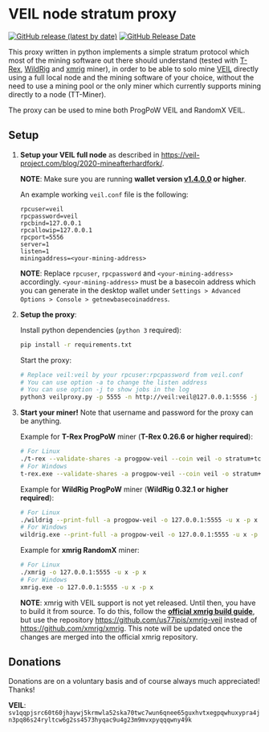 # VEIL node stratum proxy

[![GitHub release (latest by date)](https://img.shields.io/github/v/release/us77ipis/veil-node-stratum-proxy?display_name=tag&cacheSeconds=3600)](https://github.com/us77ipis/veil-node-stratum-proxy/releases)
[![GitHub Release Date](https://img.shields.io/github/release-date/us77ipis/veil-node-stratum-proxy?cacheSeconds=3600)](https://github.com/us77ipis/veil-node-stratum-proxy/releases)

This proxy written in python implements a simple stratum protocol which most of the mining software out there should understand (tested with [T-Rex](https://trex-miner.com/), [WildRig](https://github.com/andru-kun/wildrig-multi) and [xmrig](https://xmrig.com/) miner), in order to be able to solo mine [VEIL](https://veil-project.com/) directly using a full local node and the mining software of your choice, without the need to use a mining pool or the only miner which currently supports mining directly to a node (TT-Miner).

The proxy can be used to mine both ProgPoW VEIL and RandomX VEIL.

## Setup

1. **Setup your VEIL full node** as described in https://veil-project.com/blog/2020-mineafterhardfork/.

   **NOTE**: Make sure you are running **wallet version [v1.4.0.0](https://github.com/Veil-Project/veil/releases) or higher**.

   An example working `veil.conf` file is the following:
   ```
   rpcuser=veil
   rpcpassword=veil
   rpcbind=127.0.0.1
   rpcallowip=127.0.0.1
   rpcport=5556
   server=1
   listen=1
   miningaddress=<your-mining-address>
   ```
   **NOTE**: Replace `rpcuser`, `rpcpassword` and `<your-mining-address>` accordingly.
   `<your-mining-address>` must be a basecoin address which you can generate in the desktop wallet under `Settings > Advanced Options > Console > getnewbasecoinaddress`.

2. **Setup the proxy**:

   Install python dependencies (`python 3` required):
   ```bash
   pip install -r requirements.txt
   ```
   Start the proxy:
   ```bash
   # Replace veil:veil by your rpcuser:rpcpassword from veil.conf
   # You can use option -a to change the listen address
   # You can use option -j to show jobs in the log
   python3 veilproxy.py -p 5555 -n http://veil:veil@127.0.0.1:5556 -j
   ```

3. **Start your miner!** Note that username and password for the proxy can be anything.

   Example for **T-Rex ProgPoW** miner (**T-Rex 0.26.6 or higher required**):
   ```bash
   # For Linux
   ./t-rex --validate-shares -a progpow-veil --coin veil -o stratum+tcp://127.0.0.1:5555 -u x -p x
   # For Windows
   t-rex.exe --validate-shares -a progpow-veil --coin veil -o stratum+tcp://127.0.0.1:5555 -u x -p x
   ```

   Example for **WildRig ProgPoW** miner (**WildRig 0.32.1 or higher required**):
   ```bash
   # For Linux
   ./wildrig --print-full -a progpow-veil -o 127.0.0.1:5555 -u x -p x
   # For Windows
   wildrig.exe --print-full -a progpow-veil -o 127.0.0.1:5555 -u x -p x
   ```

   Example for **xmrig RandomX** miner:
   ```bash
   # For Linux
   ./xmrig -o 127.0.0.1:5555 -u x -p x
   # For Windows
   xmrig.exe -o 127.0.0.1:5555 -u x -p x
   ```
   **NOTE**: xmrig with VEIL support is not yet released. Until then, you have to build it from source. To do this, follow the [**official xmrig build guide**](https://xmrig.com/docs/miner/build), but use the repository https://github.com/us77ipis/xmrig-veil instead of https://github.com/xmrig/xmrig. This note will be updated once the changes are merged into the official xmrig repository.


## Donations

Donations are on a voluntary basis and of course always much appreciated! Thanks!

**VEIL**: `sv1qqpjsrc60t60jhaywj5krmwla52ska70twc7wun6qnee65guxhvtxegpqwhuxypra4jn3pq86s24ryltcw6g2ss4573hyqac9u4g23m9mvxpyqqqwny49k`

